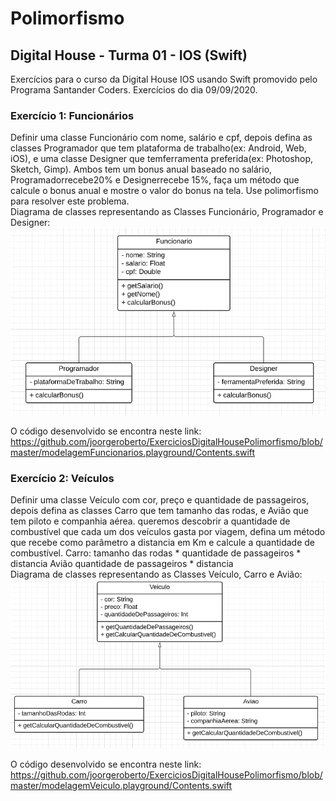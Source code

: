 # Polimorfismo
## Digital House - Turma 01 - IOS (Swift)

Exercícios para o curso da Digital House IOS usando Swift promovido pelo Programa Santander Coders.
Exercícios do dia 09/09/2020.


### Exercício 1: Funcionários
Definir uma classe Funcionário com nome, salário e cpf, depois defina as classes Programador que tem plataforma de trabalho(ex: Android, Web, iOS), e uma classe Designer que temferramenta preferida(ex: Photoshop, Sketch, Gimp). Ambos tem um bonus anual baseado no salário, Programadorrecebe20% e Designerrecebe 15%, faça um método que calcule o bonus anual e mostre o valor do bonus na tela. Use polimorfismo para resolver este problema.
<br> 
Diagrama de classes representando as Classes Funcionário, Programador e Designer: <br> 
<img alt="diagrama_de_classes_veiculo" width="600" src="https://github.com/joorgeroberto/ExerciciosDigitalHousePolimorfismo/blob/master/Images/Funcionario.png">

O código desenvolvido se encontra neste link: https://github.com/joorgeroberto/ExerciciosDigitalHousePolimorfismo/blob/master/modelagemFuncionarios.playground/Contents.swift
<br>

### Exercício 2: Veículos
Definir uma classe Veículo com cor, preço e quantidade de passageiros, depois defina as classes Carro que tem tamanho das rodas, e Avião que tem piloto e companhia aérea. queremos descobrir a quantidade de combustível que cada um dos veículos gasta por viagem, defina um método que recebe como parâmetro a distancia em Km e calcule a quantidade de combustível. Carro: tamanho das rodas * quantidade de passageiros * distancia Avião quantidade de passageiros  * distancia
<br> 
Diagrama de classes representando as Classes Veículo, Carro e Avião: <br> 
<img alt="diagrama_de_classes_veiculo" width="600" src="https://github.com/joorgeroberto/ExerciciosDigitalHousePolimorfismo/blob/master/Images/Veiculo.png">

O código desenvolvido se encontra neste link: https://github.com/joorgeroberto/ExerciciosDigitalHousePolimorfismo/blob/master/modelagemVeiculo.playground/Contents.swift
<br>
